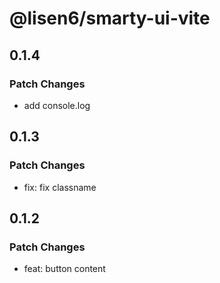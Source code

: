 # @lisen6/smarty-ui-vite

## 0.1.4

### Patch Changes

- add console.log

## 0.1.3

### Patch Changes

- fix: fix classname

## 0.1.2

### Patch Changes

- feat: button content
